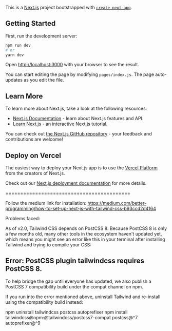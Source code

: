 This is a [Next.js](https://nextjs.org/) project bootstrapped with [`create-next-app`](https://github.com/vercel/next.js/tree/canary/packages/create-next-app).

## Getting Started

First, run the development server:

```bash
npm run dev
# or
yarn dev
```

Open [http://localhost:3000](http://localhost:3000) with your browser to see the result.

You can start editing the page by modifying `pages/index.js`. The page auto-updates as you edit the file.

## Learn More

To learn more about Next.js, take a look at the following resources:

- [Next.js Documentation](https://nextjs.org/docs) - learn about Next.js features and API.
- [Learn Next.js](https://nextjs.org/learn) - an interactive Next.js tutorial.

You can check out [the Next.js GitHub repository](https://github.com/vercel/next.js/) - your feedback and contributions are welcome!

## Deploy on Vercel

The easiest way to deploy your Next.js app is to use the [Vercel Platform](https://vercel.com/import?utm_medium=default-template&filter=next.js&utm_source=create-next-app&utm_campaign=create-next-app-readme) from the creators of Next.js.

Check out our [Next.js deployment documentation](https://nextjs.org/docs/deployment) for more details.




==========================================

Follow the medium link for installation:
https://medium.com/better-programming/how-to-set-up-next-js-with-tailwind-css-b93ccd2d4164

Problems faced:

As of v2.0, Tailwind CSS depends on PostCSS 8. Because PostCSS 8 is only a few months old, many other tools in the ecosystem haven't updated yet, which means you might see an error like this in your terminal after installing Tailwind and trying to compile your CSS:

## Error: PostCSS plugin tailwindcss requires PostCSS 8.
To help bridge the gap until everyone has updated, we also publish a PostCSS 7 compatibility build under the compat channel on npm.

If you run into the error mentioned above, uninstall Tailwind and re-install using the compatibility build instead:

npm uninstall tailwindcss postcss autoprefixer
npm install tailwindcss@npm:@tailwindcss/postcss7-compat postcss@^7 autoprefixer@^9
